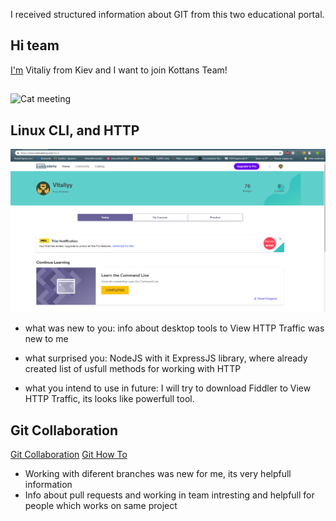 I received structured information about GIT from this two educational portal.

## Hi team
[I'm](https://github.com/V1taliy) Vitaliy from Kiev and I want to join Kottans Team!
##
![Cat meeting](https://media.giphy.com/media/eXTue7sCt6ZvG/giphy.gif)

## Linux CLI, and HTTP
![CodeAcademy](task_linux_cli/comandLine.png)

* what was new to you: 
info about desktop tools to View HTTP Traffic was new to me
* what surprised you:
NodeJS with it ExpressJS library, where already created list of usfull methods for working with HTTP

* what you intend to use in future:
I will try to download Fiddler to View HTTP Traffic, its looks like powerfull tool.

## Git Collaboration
[Git Collaboration](../task_git_collaboration\githubColaboration.png)
[Git How To](../task_git_collaboration\howToGit.png)

+ Working with diferent branches was new for me, its very helpfull information
+ Info about pull requests and working in team intresting and helpfull for people which works on same project